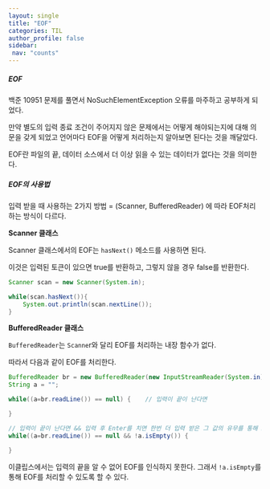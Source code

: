```yaml
---
layout: single
title: "EOF"
categories: TIL
author_profile: false
sidebar:
 nav: "counts"
---
```


##### EOF

백준 10951 문제를 풀면서 NoSuchElementException 오류를 마주하고 공부하게 되었다.

만약 별도의 입력 종료 조건이 주어지지 않은 문제에서는 어떻게 해야되는지에 대해 의문을 갖게 되었고 언어마다 EOF을 어떻게 처리하는지 알아보면 된다는 것을 깨달았다.

EOF란 파일의 끝, 데이터 소스에서 더 이상 읽을 수 있는 데이터가 없다는 것을 의미한다.

##### EOF의 사용법

입력 받을 때 사용하는 2가지 방법 = (Scanner, BufferedReader) 에 따라 EOF처리하는 방식이 다르다.

**Scanner 클래스**

Scanner 클래스에서의 EOF는 `hasNext()` 메소드를 사용하면 된다.

이것은 입력된 토큰이 있으면 true를 반환하고, 그렇지 않을 경우  false를 반환한다.

```java
Scanner scan = new Scanner(System.in);

while(scan.hasNext()){
    System.out.println(scan.nextLine());
}
```

**BufferedReader 클래스**

`BufferedReader`는 `Scanne`r와 달리 EOF를 처리하는 내장 함수가 없다.

따라서 다음과 같이 EOF를 처리한다.

```java
BufferedReader br = new BufferedReader(new InputStreamReader(System.in));
String a = "";

while((a=br.readLine()) == null) {    // 입력이 끝이 난다면

}

// 입력이 끝이 난다면 && 입력 후 Enter를 치면 한번 더 입력 받은 그 값의 유무를 통해 EOF 판별
while((a=br.readLine()) == null && !a.isEmpty()) {

}
```

이클립스에서는 입력의 끝을 알 수 없어 EOF를 인식하지 못한다. 그래서 `!a.isEmpty`를 통해 EOF를 처리할 수 있도록 할 수 있다.

